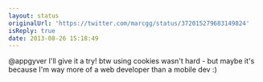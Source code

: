 ```yaml
---
layout: status
originalUrl: 'https://twitter.com/marcgg/status/372015279683149824'
isReply: true
date: 2013-08-26 15:18:49
---
```


@appgyver I'll give it a try! btw using cookies wasn't hard - but maybe it's because I'm way more of a web developer than a mobile dev :)
